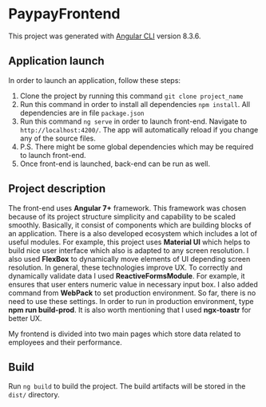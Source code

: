 # PaypayFrontend

This project was generated with [Angular CLI](https://github.com/angular/angular-cli) version 8.3.6.

## Application launch

In order to launch an application, follow these steps:

1. Clone the project by running this command `git clone project_name`
2. Run this command in order to install all dependencies `npm install`. All dependencies are in file `package.json`
3. Run this command `ng serve` in order to launch front-end. Navigate to `http://localhost:4200/`. The app will automatically reload if you change any of the source files.
4. P.S. There might be some global dependencies which may be required to launch front-end. 
5. Once front-end is launched, back-end can be run as well.

## Project description
The front-end uses **Angular 7+** framework. This framework was chosen because of its project structure simplicity and capability to be scaled smoothly. Basically, 
it consist of components which are building blocks of an application. There is a also developed ecosystem which includes a lot of useful modules. 
For example, this project uses **Material UI** which helps to build nice user interface which also is adapted to any screen resolution. 
I also used **FlexBox** to dynamically move elements of UI depending screen resolution. In general, these technologies improve UX.
To correctly and dynamically validate data I used **ReactiveFormsModule**. For example, it ensures that user enters numeric value in necessary input box. 
I also added command from **WebPack** to set production environment. So far, there is no need to use these settings. In order to run in production environment,
type **npm run build-prod**. It is also worth mentioning that I used **ngx-toastr** for better UX. 

My frontend is divided into two main pages which store data related to employees and their performance.

## Build

Run `ng build` to build the project. The build artifacts will be stored in the `dist/` directory.
